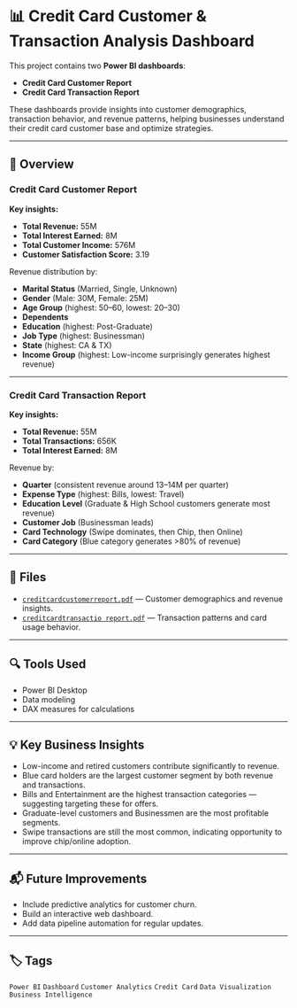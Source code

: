
# 📊 Credit Card Customer & Transaction Analysis Dashboard

This project contains two **Power BI dashboards**:

- **Credit Card Customer Report**
- **Credit Card Transaction Report**

These dashboards provide insights into customer demographics, transaction behavior, and revenue patterns, helping businesses understand their credit card customer base and optimize strategies.

---

## 🚀 Overview

### Credit Card Customer Report
**Key insights:**
- **Total Revenue:** 55M
- **Total Interest Earned:** 8M
- **Total Customer Income:** 576M
- **Customer Satisfaction Score:** 3.19

Revenue distribution by:
- **Marital Status** (Married, Single, Unknown)
- **Gender** (Male: 30M, Female: 25M)
- **Age Group** (highest: 50–60, lowest: 20–30)
- **Dependents**
- **Education** (highest: Post-Graduate)
- **Job Type** (highest: Businessman)
- **State** (highest: CA & TX)
- **Income Group** (highest: Low-income surprisingly generates highest revenue)

---

### Credit Card Transaction Report
**Key insights:**
- **Total Revenue:** 55M
- **Total Transactions:** 656K
- **Total Interest Earned:** 8M

Revenue by:
- **Quarter** (consistent revenue around 13–14M per quarter)
- **Expense Type** (highest: Bills, lowest: Travel)
- **Education Level** (Graduate & High School customers generate most revenue)
- **Customer Job** (Businessman leads)
- **Card Technology** (Swipe dominates, then Chip, then Online)
- **Card Category** (Blue category generates >80% of revenue)

---

## 📂 Files
- [`creditcardcustomerreport.pdf`](./creditcardcustomerreport.pdf) — Customer demographics and revenue insights.
- [`creditcardtransactio report.pdf`](./creditcardtransactio%20report.pdf) — Transaction patterns and card usage behavior.

---

## 🔍 Tools Used
- Power BI Desktop
- Data modeling
- DAX measures for calculations

---

## 💡 Key Business Insights
- Low-income and retired customers contribute significantly to revenue.
- Blue card holders are the largest customer segment by both revenue and transactions.
- Bills and Entertainment are the highest transaction categories — suggesting targeting these for offers.
- Graduate-level customers and Businessmen are the most profitable segments.
- Swipe transactions are still the most common, indicating opportunity to improve chip/online adoption.

---

## 📬 Future Improvements
- Include predictive analytics for customer churn.
- Build an interactive web dashboard.
- Add data pipeline automation for regular updates.

---

## 🏷️ Tags
`Power BI` `Dashboard` `Customer Analytics` `Credit Card` `Data Visualization` `Business Intelligence`


